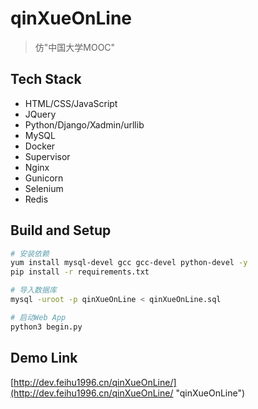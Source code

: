 # qinXueOnLine

> 仿"中国大学MOOC"

## Tech Stack

- HTML/CSS/JavaScript
- JQuery
- Python/Django/Xadmin/urllib
- MySQL
- Docker
- Supervisor
- Nginx
- Gunicorn
- Selenium
- Redis

## Build and Setup

```bash
# 安装依赖
yum install mysql-devel gcc gcc-devel python-devel -y
pip install -r requirements.txt

# 导入数据库
mysql -uroot -p qinXueOnLine < qinXueOnLine.sql

# 启动Web App
python3 begin.py
```

## Demo Link
[http://dev.feihu1996.cn/qinXueOnLine/](http://dev.feihu1996.cn/qinXueOnLine/ "qinXueOnLine")
